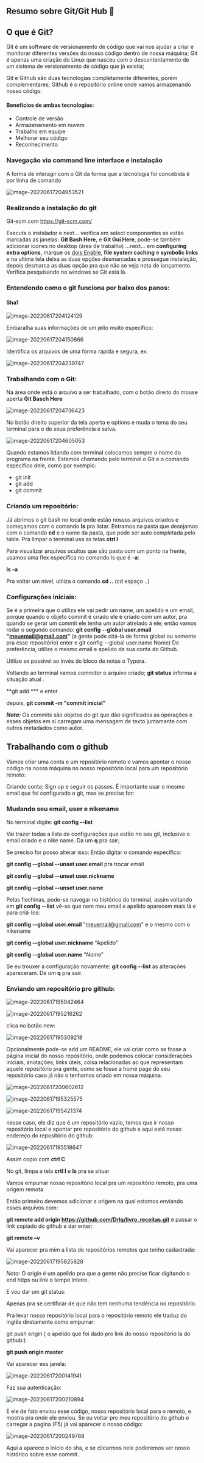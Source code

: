 ## Resumo sobre Git/Git Hub :facepunch: ##



## O que é Git? ##

Git é um software de versionamento de código que vai nos ajudar a criar e monitorar diferentes versões do nosso código dentro de nossa máquina; Git é apenas uma criação do Linux que nasceu com o descontentamento de um sistema de versionamento de código que já existia; 

Git e  Github são duas tecnologias completamente diferentes, porém complementares; Github é o repositório online onde vamos armazenando nosso código:

#### Benefícios de ambas tecnologias: ###

- Controle de versão
- Armazenamento em nuvem
- Trabalho em equipe
- Melhorar seu código
- Reconhecimento

### Navegação via command line interface e instalação  ###

A forma de interagir com o Git da forma que a tecnologia foi concebida é por linha de comando

![image-20220617204953521](C:\Users\PC\AppData\Roaming\Typora\typora-user-images\image-20220617204953521.png)



### Realizando a instalação do git 

Git-scm.com https://git-scm.com/ 

Executa o instalador e next... verifica em select componentes se estão marcadas as janelas: **Git Bash Here**, e **Git Gui Here**, pode-se também adicionar ícones no desktop (área de trabalho) ...next... em **configuring extra options**, marque os <u>dois Enable</u>, **file system caching** e **symbolic links** e na ultima tela deixa as duas opções desmarcadas e prossegue instalação, depois desmarca as duas opção pra que não se veja nota de lançamento. Verifica pesquisando no windows se Git está lá.

### Entendendo como o git funciona por baixo dos panos:

#### Sha1 

![image-20220617204124129](C:\Users\PC\AppData\Roaming\Typora\typora-user-images\image-20220617204124129.png)



Embaralha suas informações de um jeito muito específico:



![image-20220617204150866](C:\Users\PC\AppData\Roaming\Typora\typora-user-images\image-20220617204150866.png)

Identifica os arquivos de uma forma rápida e segura, ex:

![image-20220617204239747](C:\Users\PC\AppData\Roaming\Typora\typora-user-images\image-20220617204239747.png)

### Trabalhando com o Git:

Na área onde está o arquivo a ser trabalhado, com o botão direito do mouse aperta **Git Basch Here**

![image-20220617204736423](C:\Users\PC\AppData\Roaming\Typora\typora-user-images\image-20220617204736423.png)

No botão direito superior da tela aperta e options e muda o tema do seu terminal para o de seua preferência e salva.

![image-20220617204605053](C:\Users\PC\AppData\Roaming\Typora\typora-user-images\image-20220617204605053.png)

Quando estamos lidando com terminal colocamos sempre o nome do programa na frente. Estamos chamando pelo terminal o Git e o comando específico dele, como por exemplo:

- git init
- git add
- git commit

### Criando um repositório:

Já abrimos o git bash no local onde estão nossos arquivos criados e começamos com o comando **ls** pra listar. Entramos na pasta que desejamos com o comando **cd** e o nome da pasta, que pode ser auto completada pelo table. Pra limpar o terminal usa as telas **ctrl l**

Para visualizar arquivos ocultos que são pasta com um ponto na frente, usamos uma flex específica no comando ls que é **-a**:

**ls -a**

Pra voltar um nível, utiliza o comando **cd ..** (cd espaço ..)

### Configurações iniciais: 

Se é a primeira que o utiliza ele vai pedir um name, um apelido e um email, porque quando o objeto commit é criado ele é criado com um autor, pra quando se gerar um commit ele tenha um autor atrelado á ele;  então vamos rodar o segundo comando: **git config --global user.email "meuemail@gmail.com"** (a gente pode citá-la de forma global ou somente pra esse repositório) enter e git config --global user.name Nome) De preferência, utilize o mesmo email e apelido da sua conta do Github.

Utilize se possível ao invés do bloco de notas o Typora.

Voltando ao terminal  vamos *commitar* o arquivo criado; **git status** informa a situação atual .

**git add *** e enter

depois, **git commit -m "commit inicial"**

***Nota:*** Os commits são objetos do git que dão significados as operações e esses objetos em si carregam uma mensagem de texto juntamente com outros metadados como autor.



## Trabalhando com o github 

 Vamos criar uma conta e um repositório remoto e vamos apontar o nosso código na nossa máquina no nosso repositório local para um repositório remoto:

Criando conta: Sign up  e seguir os passos. É importante usar o mesmo email que foi configurado o git, mas se preciso for:

### Mudando seu email, user e nikename

No terminal digite: **git config --list**

Vai trazer todas a lista de configurações que estão no seu git, inclusive o email criado e o nike name. Da um **q** pra sair;

Se preciso for posso alterar isso: Então digitar o comando específico:

**git config --global --unset user.email** pra trocar email 

**git config --global --unset user.nickname**

**git config --global --unset user.name**

Pelas flechinas, pode-se navegar no histórico do terminal, assim voltando em **git config --list** vê-se que nem meu email e apelido aparecem mais lá e para criá-los:

**git config --global user.email** "meuemail@gmail.com" e o mesmo com o nikename

**git config --global user.nickname** "Apelido"

**git config --global user.name**  "Nome"

Se eu trouxer a configuração novamente: **git config --list** as alterações apareceram. De um **q** pra sair.

### Enviando um repositório pro github:

![image-20220617195042464](C:\Users\PC\AppData\Roaming\Typora\typora-user-images\image-20220617195042464.png)

 

![image-20220617195216262](C:\Users\PC\AppData\Roaming\Typora\typora-user-images\image-20220617195216262.png)

clica no botão new:

![image-20220617195309218](C:\Users\PC\AppData\Roaming\Typora\typora-user-images\image-20220617195309218.png)

Opcionalmente pode-se add um README, ele vai criar como se fosse a página inicial do nosso repositório, onde podemos colocar considerações iniciais, anotações, links úteis, coisa relacionadas ao que representam aquele repositório pra gente, como se fosse a home page do seu repositório caso já não o tenhamos criado em nossa máquina.

![image-20220617200602612](C:\Users\PC\AppData\Roaming\Typora\typora-user-images\image-20220617200602612.png)

![image-20220617195325575](C:\Users\PC\AppData\Roaming\Typora\typora-user-images\image-20220617195325575.png)

![image-20220617195421374](C:\Users\PC\AppData\Roaming\Typora\typora-user-images\image-20220617195421374.png)

nesse caso, ele diz que é um repositório vazio, temos que ir nosso repositório local e apontar pro repositório do github e aqui está nosso endereço do repositório do github:

![image-20220617195518647](C:\Users\PC\AppData\Roaming\Typora\typora-user-images\image-20220617195518647.png)

Assim copio com **ctrl C**

No git, limpa a tela **crtl l** e **ls** pra se situar

Vamos empurrar nosso repositório local pra um repositório remoto, pra uma origem remota

Então primeiro devemos adicionar a origem na qual estamos enviando esses arquivos com:

**git remote add origin https://github.com/Drlq/livro_receitas.git** e passar o link copiado do github e dar enter:

**git remote –v**

Vai aparecer pra mim a lista de repositórios remotos que tenho cadastrada:

![image-20220617195825828](C:\Users\PC\AppData\Roaming\Typora\typora-user-images\image-20220617195825828.png)

*Nota:* O origin é um apelido pra que a gente não precise ficar digitando o end https ou link o tempo inteiro.

E vou dar um git status:

Apenas pra se certificar de que não tem nenhuma tendência no repositório.

Pra levar nosso repositório local para o repositório remoto ele traduz do inglês diretamente como empurrar:

git push origin ( o apelido que foi dado pro link do nosso repositório la do github:)

**git push origin master**

Vai aparecer ess janela:

![image-20220617200141941](C:\Users\PC\AppData\Roaming\Typora\typora-user-images\image-20220617200141941.png)

Faz sua autenticação:

![image-20220617200210894](C:\Users\PC\AppData\Roaming\Typora\typora-user-images\image-20220617200210894.png)

E ele de fato enviou esse código, nosso repositório local para o remoto, e mostra pra onde ele enviou. Se eu voltar pro meu repositório do github e carregar a pagina (F5) já vai aparecer o nosso código:

![image-20220617200249788](C:\Users\PC\AppData\Roaming\Typora\typora-user-images\image-20220617200249788.png)

Aqui a aparece o início do sha, e se clicarmos nele poderemos ver nosso histórico sobre esse commit.







